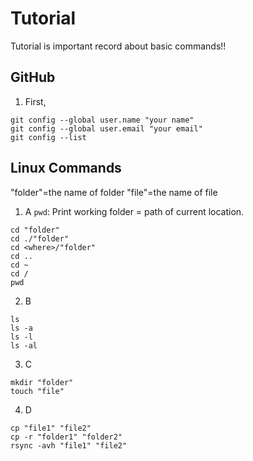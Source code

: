 # Tutorial
Tutorial is important record about basic commands!!

## GitHub
1. First,
```
git config --global user.name "your name"
git config --global user.email "your email"
git config --list
```








## Linux Commands
"folder"=the name of folder
"file"=the name of file
1. A
`pwd`: Print working folder = path of current location.
```
cd "folder"
cd ./"folder"
cd <where>/"folder"
cd ..
cd ~
cd /
pwd
```
2. B
```
ls
ls -a
ls -l
ls -al
```
3. C
```
mkdir "folder"
touch "file"
```
4. D
```
cp "file1" "file2"
cp -r "folder1" "folder2"
rsync -avh "file1" "file2"
```


